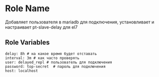 Role Name
=========

Добавляет пользователя в mariadb для подключения, установливает и настраивает pt-slave-delay для el7
 

Role Variables
--------------
```
delay: 8h # на какое время будет отставать
interval: 3m # как часто проверять
user: delayed_repl # пользователь для подключения
password: top-secret  # пароль для подключения
host: localhost

```
